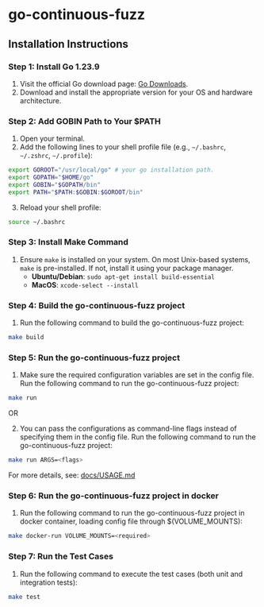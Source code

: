 # go-continuous-fuzz

## Installation Instructions

### Step 1: Install Go 1.23.9

1. Visit the official Go download page: [Go Downloads](https://go.dev/dl).
2. Download and install the appropriate version for your OS and hardware architecture.

### Step 2: Add GOBIN Path to Your $PATH

1. Open your terminal.
2. Add the following lines to your shell profile file (e.g., `~/.bashrc`, `~/.zshrc`, `~/.profile`):

```sh
export GOROOT="/usr/local/go" # your go installation path.
export GOPATH="$HOME/go"
export GOBIN="$GOPATH/bin"
export PATH="$PATH:$GOBIN:$GOROOT/bin"
```

3. Reload your shell profile:

```sh
source ~/.bashrc
```

### Step 3: Install Make Command

1. Ensure `make` is installed on your system. On most Unix-based systems, `make` is pre-installed. If not, install it using your package manager.
   - **Ubuntu/Debian**: `sudo apt-get install build-essential`
   - **MacOS**: `xcode-select --install`

### Step 4: Build the go-continuous-fuzz project

1. Run the following command to build the go-continuous-fuzz project:

```sh
make build
```

### Step 5: Run the go-continuous-fuzz project

1. Make sure the required configuration variables are set in the config file.
   Run the following command to run the go-continuous-fuzz project:

```sh
make run
```

OR

2. You can pass the configurations as command-line flags instead of specifying them in the config file.
   Run the following command to run the go-continuous-fuzz project:

```sh
make run ARGS=<flags>
```

For more details, see: [docs/USAGE.md](USAGE.md)

### Step 6: Run the go-continuous-fuzz project in docker

1. Run the following command to run the go-continuous-fuzz project in docker container, loading config file through $(VOLUME_MOUNTS):

```sh
make docker-run VOLUME_MOUNTS=<required>
```

### Step 7: Run the Test Cases

1. Run the following command to execute the test cases (both unit and integration tests):

```sh
make test
```
